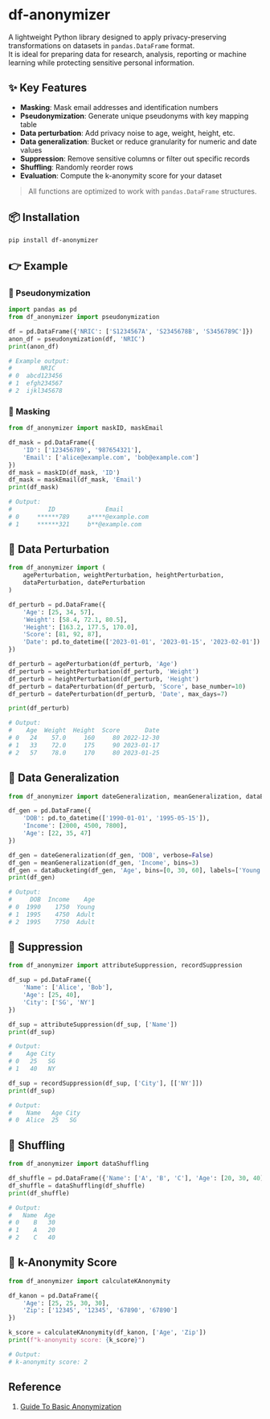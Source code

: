 # df-anonymizer

A lightweight Python library designed to apply privacy-preserving transformations on datasets in `pandas.DataFrame` format.  
It is ideal for preparing data for research, analysis, reporting or machine learning while protecting sensitive personal information.

## ✨ Key Features

- **Masking**: Mask email addresses and identification numbers
- **Pseudonymization**: Generate unique pseudonyms with key mapping table
- **Data perturbation**: Add privacy noise to age, weight, height, etc.
- **Data generalization**: Bucket or reduce granularity for numeric and date values
- **Suppression**: Remove sensitive columns or filter out specific records
- **Shuffling**: Randomly reorder rows
- **Evaluation**: Compute the k-anonymity score for your dataset

> All functions are optimized to work with `pandas.DataFrame` structures.

## 📦 Installation

```bash
pip install df-anonymizer
```


## 👉 Example

### 📌 Pseudonymization

```python
import pandas as pd
from df_anonymizer import pseudonymization

df = pd.DataFrame({'NRIC': ['S1234567A', 'S2345678B', 'S3456789C']})
anon_df = pseudonymization(df, 'NRIC')
print(anon_df)

# Example output:
#        NRIC
# 0  abcd123456
# 1  efgh234567
# 2  ijkl345678
```

### 📌 Masking

```python
from df_anonymizer import maskID, maskEmail

df_mask = pd.DataFrame({
    'ID': ['123456789', '987654321'],
    'Email': ['alice@example.com', 'bob@example.com']
})
df_mask = maskID(df_mask, 'ID')
df_mask = maskEmail(df_mask, 'Email')
print(df_mask)

# Output:
#          ID              Email
# 0     ******789     a****@example.com
# 1     ******321     b**@example.com
```

## 📌 Data Perturbation

```python
from df_anonymizer import (
    agePerturbation, weightPerturbation, heightPerturbation,
    dataPerturbation, datePerturbation
)

df_perturb = pd.DataFrame({
    'Age': [25, 34, 57],
    'Weight': [58.4, 72.1, 80.5],
    'Height': [163.2, 177.5, 170.0],
    'Score': [81, 92, 87],
    'Date': pd.to_datetime(['2023-01-01', '2023-01-15', '2023-02-01'])
})

df_perturb = agePerturbation(df_perturb, 'Age')
df_perturb = weightPerturbation(df_perturb, 'Weight')
df_perturb = heightPerturbation(df_perturb, 'Height')
df_perturb = dataPerturbation(df_perturb, 'Score', base_number=10)
df_perturb = datePerturbation(df_perturb, 'Date', max_days=7)

print(df_perturb)

# Output:
#    Age  Weight  Height  Score       Date
# 0   24    57.0     160     80 2022-12-30
# 1   33    72.0     175     90 2023-01-17
# 2   57    78.0     170     80 2023-01-25
```

## 📌 Data Generalization

```python
from df_anonymizer import dateGeneralization, meanGeneralization, dataBucketing

df_gen = pd.DataFrame({
    'DOB': pd.to_datetime(['1990-01-01', '1995-05-15']),
    'Income': [2000, 4500, 7800],
    'Age': [22, 35, 47]
})

df_gen = dateGeneralization(df_gen, 'DOB', verbose=False)
df_gen = meanGeneralization(df_gen, 'Income', bins=3)
df_gen = dataBucketing(df_gen, 'Age', bins=[0, 30, 60], labels=['Young', 'Adult'])
print(df_gen)

# Output:
#     DOB  Income    Age
# 0  1990    1750  Young
# 1  1995    4750  Adult
# 2  1995    7750  Adult
```

## 📌 Suppression

```python
from df_anonymizer import attributeSuppression, recordSuppression

df_sup = pd.DataFrame({
    'Name': ['Alice', 'Bob'],
    'Age': [25, 40],
    'City': ['SG', 'NY']
})

df_sup = attributeSuppression(df_sup, ['Name'])
print(df_sup)

# Output:
#    Age City
# 0   25   SG
# 1   40   NY

df_sup = recordSuppression(df_sup, ['City'], [['NY']])
print(df_sup)

# Output:
#    Name   Age City
# 0  Alice  25   SG
```
## 📌 Shuffling

```python
from df_anonymizer import dataShuffling

df_shuffle = pd.DataFrame({'Name': ['A', 'B', 'C'], 'Age': [20, 30, 40]})
df_shuffle = dataShuffling(df_shuffle)
print(df_shuffle)

# Output:
#   Name  Age
# 0    B   30
# 1    A   20
# 2    C   40
```

## 📌 k-Anonymity Score

```python
from df_anonymizer import calculateKAnonymity

df_kanon = pd.DataFrame({
    'Age': [25, 25, 30, 30],
    'Zip': ['12345', '12345', '67890', '67890']
})

k_score = calculateKAnonymity(df_kanon, ['Age', 'Zip'])
print(f"k-anonymity score: {k_score}")

# Output:
# k-anonymity score: 2
```


## Reference

1. [Guide To Basic Anonymization](https://www.pdpc.gov.sg/help-and-resources/2018/01/basic-anonymisation) 